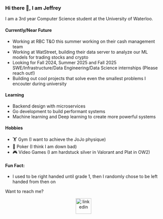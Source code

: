 ### Hi there 👋, I am Jeffrey

I am a 3rd year Computer Science student at the University of Waterloo.

#### Currently/Near Future
- Working at RBC T&O this summer working on their cash management team
- Working at WatStreet, building their data server to analyze our ML models for trading stocks and crypto
- Looking for Fall 2024, Summer 2025 and Fall 2025 SWE/Infrastructure/Data Engineering/Data Science internships (Please reach out!)
- Building out cool projects that solve even the smallest problems I encouter during university

#### Learning
- Backend design with microservices
- Go development to build performant systems
- Machine learning and Deep learning to create more powerful systems

#### Hobbies
- 🏋️ Gym (I want to achieve the JoJo physique)
- 🎰 Poker (I think I am down bad)
- 🎮 Video Games (I am hardstuck silver in Valorant and Plat in OW2)

#### Fun Fact:
- I used to be right handed until grade 1, then I randomly chose to be left handed from then on

Want to reach me? 
<p align="center">
<a href="https://www.linkedin.com/in/jzhao9/" target="blank"><img align="center" src="https://user-images.githubusercontent.com/74038190/235294012-0a55e343-37ad-4b0f-924f-c8431d9d2483.gif" alt="linkedin" height="50" width="50" /></a>
</p>

<!--
**98ZhaoJeffrey/98ZhaoJeffrey** is a ✨ _special_ ✨ repository because its `README.md` (this file) appears on your GitHub profile.

Here are some ideas to get you started:

- 🔭 I’m currently working on ...
- 🌱 I’m currently learning ...
- 👯 I’m looking to collaborate on ...
- 🤔 I’m looking for help with ...
- 💬 Ask me about ...
- 📫 How to reach me: ...
- 😄 Pronouns: ...
- ⚡ Fun fact: ...
-->
